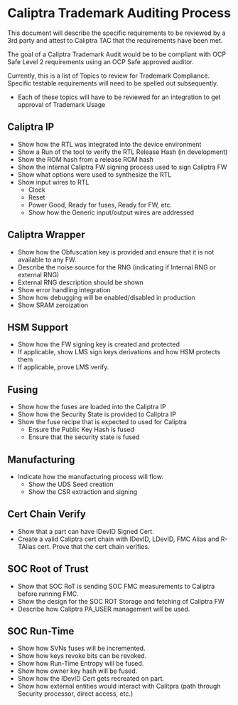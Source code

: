
# Caliptra Trademark Auditing Process

This document will describe the specific requirements to be reviewed by a 3rd party and attest to Caliptra TAC that the requirements have been met.

The goal of a Caliptra Trademark Audit would be to be compliant with OCP Safe Level 2 requirements using an OCP Safe approved auditor.

Currently, this is a list of Topics to review for Trademark Compliance.  Specific testable requirements will need to be spelled out subsequently.

 * Each of these topics will have to be reviewed for an integration to get approval of Trademark Usage

## Caliptra IP

* Show how the RTL was integrated into the device environment
* Show a Run of the tool to verify the RTL Release Hash (in development)
* Show the ROM hash from a release ROM hash
* Show the internal Caliptra FW signing process used to sign Caliptra FW
* Show what options were used to synthesize the RTL
* Show input wires to RTL
  * Clock
  * Reset
  * Power Good, Ready for fuses, Ready for FW, etc.
  * Show how the Generic input/output wires are addressed

## Caliptra Wrapper

* Show how the Obfuscation key is provided and ensure that it is not available to any FW.
* Describe the noise source for the RNG (indicating if Internal RNG or external RNG)
* External RNG description should be shown
* Show error handling integration
* Show how debugging will be enabled/disabled in production
* Show SRAM zeroization

## HSM Support

* Show how the FW signing key is created and protected
* If applicable, show LMS sign keys derivations and how HSM protects them
* If applicable, prove LMS verify.

## Fusing

* Show how the fuses are loaded into the Caliptra IP
* Show how the Security State is provided to Caliptra IP
* Show the fuse recipe that is expected to used for Caliptra
  * Ensure the Public Key Hash is fused
  * Ensure that the security state is fused

## Manufacturing

* Indicate how the manufacturing process will flow.  
  * Show the UDS Seed creation
  * Show the CSR extraction and signing

## Cert Chain Verify

* Show that a part can have IDevID Signed Cert.
* Create a valid Caliptra cert chain with IDevID, LDevID, FMC Alias and R-TAlias cert.  Prove that the cert chain verifies.

## SOC Root of Trust

* Show that SOC RoT is sending SOC FMC measurements to Caliptra before running FMC.
* Show the design for the SOC ROT Storage and fetching of Caliptra FW
* Describe how Caliptra PA_USER management will be used.

## SOC Run-Time

* Show how SVNs fuses will be incremented.
* Show how keys revoke bits can be revoked.
* Show how Run-Time Entropy will be fused.
* Show how owner key hash will be fused.
* Show how the IDevID Cert gets recreated on part.
* Show how external entities would interact with Calitpra (path through Security processor, direct access, etc.)
